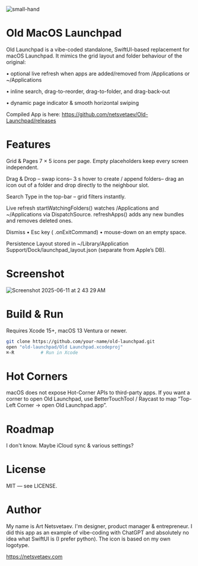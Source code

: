 ![small-hand](https://github.com/user-attachments/assets/5a715349-5ae4-4f0e-8f05-ee0287241da9)

# Old MacOS Launchpad
Old Launchpad is a vibe-coded standalone, SwiftUI-based replacement for macOS Launchpad.
It mimics the grid layout and folder behaviour of the original:

•	optional live refresh when apps are added/removed from /Applications or ~/Applications

•	inline search, drag-to-reorder, drag-to-folder, and drag-back-out

•	dynamic page indicator & smooth horizontal swiping

Compiled App is here: https://github.com/netsvetaev/Old-Launchpad/releases

# Features
Grid & Pages
7 × 5 icons per page.  Empty placeholders keep every screen independent.

Drag & Drop
– swap icons– 3 s hover to create / append folders– drag an icon out of a folder and drop directly to the neighbour slot.

Search
Type in the top-bar – grid filters instantly.

Live refresh
startWatchingFolders() watches /Applications and ~/Applications via DispatchSource. refreshApps() adds any new bundles and removes deleted ones.

Dismiss
• Esc key ( .onExitCommand)  • mouse-down on an empty space.

Persistence
Layout stored in ~/Library/Application Support/Dock/launchpad_layout.json (separate from Apple’s DB).

# Screenshot
![Screenshot 2025-06-11 at 2 43 29 AM](https://github.com/user-attachments/assets/cb871d10-252a-44a6-87f7-6a96d0b60190)

# Build & Run

Requires Xcode 15+, macOS 13 Ventura or newer.

```bash
git clone https://github.com/your-name/old-launchpad.git
open "old-launchpad/Old Launchpad.xcodeproj"
⌘-R          # Run in Xcode
```

# Hot Corners
macOS does not expose Hot-Corner APIs to third-party apps.
If you want a corner to open Old Launchpad, use BetterTouchTool / Raycast to map “Top-Left Corner → open Old Launchpad.app”.

# Roadmap
I don't know. Maybe iCloud sync & various settings?

# License
MIT — see LICENSE.

# Author
My name is Art Netsvetaev. I'm designer, product manager & entrepreneur.
I did this app as an example of vibe-coding with ChatGPT and absolutely no idea what SwiftUI is (I prefer python).
The icon is based on my own logotype.

https://netsvetaev.com
